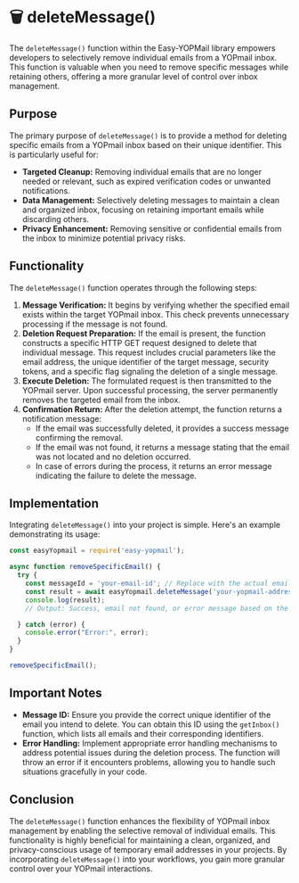 # 🗑️ deleteMessage()

The `deleteMessage()` function within the Easy-YOPMail library empowers developers to selectively remove individual emails from a YOPmail inbox. This function is valuable when you need to remove specific messages while retaining others, offering a more granular level of control over inbox management.

## Purpose

The primary purpose of `deleteMessage()` is to provide a method for deleting specific emails from a YOPmail inbox based on their unique identifier. This is particularly useful for:

- **Targeted Cleanup:** Removing individual emails that are no longer needed or relevant, such as expired verification codes or unwanted notifications.
- **Data Management:** Selectively deleting messages to maintain a clean and organized inbox, focusing on retaining important emails while discarding others.
- **Privacy Enhancement:** Removing sensitive or confidential emails from the inbox to minimize potential privacy risks.

## Functionality

The `deleteMessage()` function operates through the following steps:

1. **Message Verification:** It begins by verifying whether the specified email exists within the target YOPmail inbox. This check prevents unnecessary processing if the message is not found.
2. **Deletion Request Preparation:**  If the email is present, the function constructs a specific HTTP GET request designed to delete that individual message. This request includes crucial parameters like the email address, the unique identifier of the target message, security tokens, and a specific flag signaling the deletion of a single message.
3. **Execute Deletion:**  The formulated request is then transmitted to the YOPmail server. Upon successful processing, the server permanently removes the targeted email from the inbox.
4. **Confirmation Return:**  After the deletion attempt, the function returns a notification message:
    - If the email was successfully deleted, it provides a success message confirming the removal.
    - If the email was not found, it returns a message stating that the email was not located and no deletion occurred.
    - In case of errors during the process, it returns an error message indicating the failure to delete the message.

## Implementation

Integrating `deleteMessage()` into your project is simple. Here's an example demonstrating its usage:

```javascript
const easyYopmail = require('easy-yopmail');

async function removeSpecificEmail() {
  try {
    const messageId = 'your-email-id'; // Replace with the actual email ID
    const result = await easyYopmail.deleteMessage('your-yopmail-address', messageId);
    console.log(result); 
    // Output: Success, email not found, or error message based on the result

  } catch (error) {
    console.error("Error:", error);
  }
}

removeSpecificEmail();
```

## Important Notes

- **Message ID:** Ensure you provide the correct unique identifier of the email you intend to delete. You can obtain this ID using the `getInbox()` function, which lists all emails and their corresponding identifiers.
- **Error Handling:** Implement appropriate error handling mechanisms to address potential issues during the deletion process. The function will throw an error if it encounters problems, allowing you to handle such situations gracefully in your code.

## Conclusion

The `deleteMessage()` function enhances the flexibility of YOPmail inbox management by enabling the selective removal of individual emails. This functionality is highly beneficial for maintaining a clean, organized, and privacy-conscious usage of temporary email addresses in your projects. By incorporating `deleteMessage()` into your workflows, you gain more granular control over your YOPmail interactions. 
